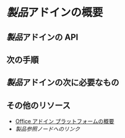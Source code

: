 # *製品*アドインの概要

<!-- For an example, see [Word add-ins overview](https://dev.office.com/docs/add-ins/word/word-add-ins-programming-overview).

-->

<!-- Introduction:

- Describe common scenarios.
- Describe what add-ins can do.
- Include an image of an add-in that illustrates scenario/best practices.
- Specify target platforms.

-->

## *製品*アドインの API

<!-- Introduce the APIs used to develop add-ins, including client-specific APIs and Office.js. Explain the scenarios in which to use them. Link to relevant reference documentation.

-->

## 次の手順

<!-- Link to Getting started content and other relevant topics - Design, best practices, manifest documentation.

-->

## *製品*アドインの次に必要なもの

<!-- Describe and link to APIs available on Open Spec page. Link to change log if applicable. Provide a roadmap for new APIs and features.

-->

## その他のリソース

- [Office アドイン プラットフォームの概要](../overview/office-add-ins.md)
- *製品参照ノードへのリンク*



